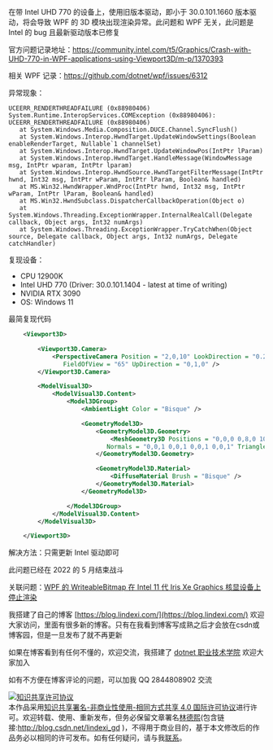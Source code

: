 
在带 Intel UHD 770 的设备上，使用旧版本驱动，即小于 30.0.101.1660 版本驱动，将会导致 WPF 的 3D 模块出现渲染异常。此问题和 WPF 无关，此问题是 Intel 的 bug 且最新驱动版本已修复

<!--more-->


<!-- CreateTime:2024/1/13 10:10:14 -->

<!-- 发布 -->
<!-- 博客 -->

官方问题记录地址：<https://community.intel.com/t5/Graphics/Crash-with-UHD-770-in-WPF-applications-using-Viewport3D/m-p/1370393>

相关 WPF 记录：<https://github.com/dotnet/wpf/issues/6312>

异常现象：

```
UCEERR_RENDERTHREADFAILURE (0x88980406)
System.Runtime.InteropServices.COMException (0x88980406): UCEERR_RENDERTHREADFAILURE (0x88980406)
   at System.Windows.Media.Composition.DUCE.Channel.SyncFlush()
   at System.Windows.Interop.HwndTarget.UpdateWindowSettings(Boolean enableRenderTarget, Nullable`1 channelSet)
   at System.Windows.Interop.HwndTarget.UpdateWindowPos(IntPtr lParam)
   at System.Windows.Interop.HwndTarget.HandleMessage(WindowMessage msg, IntPtr wparam, IntPtr lparam)
   at System.Windows.Interop.HwndSource.HwndTargetFilterMessage(IntPtr hwnd, Int32 msg, IntPtr wParam, IntPtr lParam, Boolean& handled)
   at MS.Win32.HwndWrapper.WndProc(IntPtr hwnd, Int32 msg, IntPtr wParam, IntPtr lParam, Boolean& handled)
   at MS.Win32.HwndSubclass.DispatcherCallbackOperation(Object o)
   at System.Windows.Threading.ExceptionWrapper.InternalRealCall(Delegate callback, Object args, Int32 numArgs)
   at System.Windows.Threading.ExceptionWrapper.TryCatchWhen(Object source, Delegate callback, Object args, Int32 numArgs, Delegate catchHandler)
```

复现设备：

* CPU 12900K
* Intel UHD 770 (Driver: 30.0.101.1404 - latest at time of writing)
* NVIDIA RTX 3090
* OS: Windows 11

最简复现代码

```xml
    <Viewport3D>

        <Viewport3D.Camera>
            <PerspectiveCamera Position = "2,0,10" LookDirection = "0.2,0.4,-1"
               FieldOfView = "65" UpDirection = "0,1,0" />
        </Viewport3D.Camera>

        <ModelVisual3D>
            <ModelVisual3D.Content>
                <Model3DGroup>
                    <AmbientLight Color = "Bisque" />

                    <GeometryModel3D>
                        <GeometryModel3D.Geometry>
                            <MeshGeometry3D Positions = "0,0,0 0,8,0 10,0,0 8,8,0"
                           Normals = "0,0,1 0,0,1 0,0,1 0,0,1" TriangleIndices = "0,2,1 1,2,3"/>
                        </GeometryModel3D.Geometry>

                        <GeometryModel3D.Material>
                            <DiffuseMaterial Brush = "Bisque" />
                        </GeometryModel3D.Material>
                    </GeometryModel3D>

                </Model3DGroup>
            </ModelVisual3D.Content>
        </ModelVisual3D>

    </Viewport3D>
```


解决方法：只需更新 Intel 驱动即可

此问题已经在 2022 的 5 月结束战斗

关联问题：[WPF 的 WriteableBitmap 在 Intel 11 代 Iris Xe Graphics 核显设备上停止渲染](https://blog.lindexi.com/post/WPF-%E7%9A%84-WriteableBitmap-%E5%9C%A8-Intel-11-%E4%BB%A3-Iris-Xe-Graphics-%E6%A0%B8%E6%98%BE%E8%AE%BE%E5%A4%87%E4%B8%8A%E5%81%9C%E6%AD%A2%E6%B8%B2%E6%9F%93.html )


我搭建了自己的博客 [https://blog.lindexi.com/](https://blog.lindexi.com/) 欢迎大家访问，里面有很多新的博客。只有在我看到博客写成熟之后才会放在csdn或博客园，但是一旦发布了就不再更新

如果在博客看到有任何不懂的，欢迎交流，我搭建了 [dotnet 职业技术学院](https://t.me/dotnet_campus) 欢迎大家加入

如有不方便在博客评论的问题，可以加我 QQ 2844808902 交流

<a rel="license" href="http://creativecommons.org/licenses/by-nc-sa/4.0/"><img alt="知识共享许可协议" style="border-width:0" src="https://licensebuttons.net/l/by-nc-sa/4.0/88x31.png" /></a><br />本作品采用<a rel="license" href="http://creativecommons.org/licenses/by-nc-sa/4.0/">知识共享署名-非商业性使用-相同方式共享 4.0 国际许可协议</a>进行许可。欢迎转载、使用、重新发布，但务必保留文章署名[林德熙](http://blog.csdn.net/lindexi_gd)(包含链接:http://blog.csdn.net/lindexi_gd )，不得用于商业目的，基于本文修改后的作品务必以相同的许可发布。如有任何疑问，请与我[联系](mailto:lindexi_gd@163.com)。